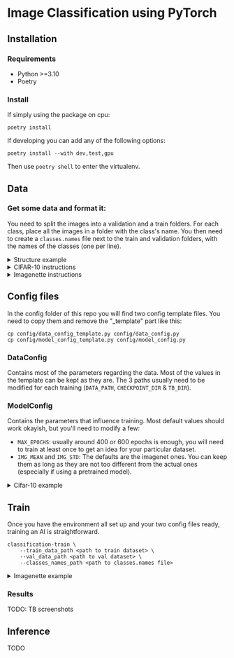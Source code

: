 # Image Classification using PyTorch

## Installation
### Requirements
- Python >=3.10
- Poetry

### Install
If simply using the package on cpu:
```console
poetry install
```

If developing you can add any of the following options:
```console
poetry install --with dev,test,gpu
```

Then use `poetry shell` to enter the virtualenv.

## Data
### Get some data and format it:

You need to split the images into a validation and a train folders.
For each class, place all the images in a folder with the class's name.
You then need to create a `classes.names` file next to the train and validation folders, with the names of the classes (one per line).

<details>
  <summary>Structure example</summary>
cifar-10/
├── Train/
│   ├── airplaine
│   ├── automobile
│   ├── bird
│   ├── cat
│   └── ...
├── Validation/
│   ├── airplaine
│   ├── automobile
│   ├── bird
│   ├── cat
│   └── ...
└── classes.names
</details>

<details>
  <summary>CIFAR-10 instructions</summary>

The commands below will download, extract and format the cifar 10 dataset into the `./data/cifar_10_images` folder.

```console
wget https://www.cs.toronto.edu/\~kriz/cifar-10-python.tar.gz -P data
tar -xvf data/cifar-10-python.tar.gz -C data
python utils/cifar_10.py data/cifar-10-batches-py
rm data/cifar-10-python.tar.gz
rm -r data/cifar-10-batches-py/
```

Note:
You'll need to modify a few values in `config/model_config.py` in the next step since cifar10's images are small.
```python
    CROP_IMAGE_SIZES: tuple[int, int] = (32, 32)  # Center crop
    RESIZE_IMAGE_SIZES: tuple[int, int] = (32, 32)  # All images will be resized to this size
...
    CHANNELS: list[int] = field(default_factory=lambda: [3, 16, 32, 16])
    SIZES: list[int | tuple[int, int]] = field(default_factory=lambda: [3, 3, 3])   # Kernel sizes
    STRIDES: list[int | tuple[int, int]] = field(default_factory=lambda: [2, 2, 2])
    PADDINGS: list[int | tuple[int, int]] = field(default_factory=lambda: [1, 1, 1])
    BLOCKS: list[int] = field(default_factory=lambda: [1, 2, 1])
```
</details>

<details>
  <summary>Imagenette instructions</summary>

The commands below will download, extract and format the cifar 10 dataset into the `./data/cifar_10_images` folder.

```console
wget https://s3.amazonaws.com/fast-ai-imageclas/imagenette2.tgz -P data
tar -xvf data/imagenette2.tgz -C data
python utils/preprocess_imagenette.py data/imagenette2
rm data/imagenette2.tgz
```
</details>

## Config files
In the config folder of this repo you will find two config template files. You need to copy them and remove the "_template" part like this:
```
cp config/data_config_template.py config/data_config.py
cp config/model_config_template.py config/model_config.py
```

### DataConfig
Contains most of the parameters regarding the data. Most of the values in the template can be kept as they are. The 3 paths usually need to be modified for each training (`DATA_PATH`, `CHECKPOINT_DIR` & `TB_DIR`). 

### ModelConfig
Contains the parameters that influence training. Most default values should work okayish, but you'll need to modify a few:
- `MAX_EPOCHS`: usually around 400 or 600 epochs is enough, you will need to train at least once to get an idea for your particular dataset.
- `IMG_MEAN` and `IMG_STD`: The defaults are the imagenet ones. You can keep them as long as they are not too different from the actual ones (especially if using a pretrained model).

<details>
  <summary>Cifar-10 example</summary>

Note:
You'll need to modify a few values in `config/model_config.py` in the next step since cifar10's images are small.
```python
    CROP_IMAGE_SIZES: tuple[int, int] = (32, 32)  # Center crop
    RESIZE_IMAGE_SIZES: tuple[int, int] = (32, 32)  # All images will be resized to this size
...
    CHANNELS: list[int] = field(default_factory=lambda: [3, 16, 32, 16])
    SIZES: list[int | tuple[int, int]] = field(default_factory=lambda: [3, 3, 3])   # Kernel sizes
    STRIDES: list[int | tuple[int, int]] = field(default_factory=lambda: [2, 2, 2])
    PADDINGS: list[int | tuple[int, int]] = field(default_factory=lambda: [1, 1, 1])
    BLOCKS: list[int] = field(default_factory=lambda: [1, 2, 1])
```
</details>

## Train
Once you have the environment all set up and your two config files ready, training an AI is straightforward.
```console
classification-train \
    --train_data_path <path to train dataset> \
    --val_data_path <path to val dataset> \
    --classes_names_path <path to classes.names file>
```

<details>
  <summary>Imagenette example</summary>
```console
classification-train \
    --train_data_path data/imagenette2/train/ \
    --val_data_path data/imagenette2/val/ \
    --classes_names_path data/imagenette2/classes.names
```
</details>

### Results

TODO: TB screenshots

## Inference

TODO
